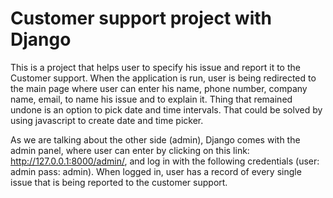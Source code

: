 # Customer support project with Django

This is a project that helps user to specify his issue and report it to the Customer support. 
When the application is run, user is being redirected to the main page where user can enter his name, phone number, company name, email, to name his issue and to explain it. 
Thing that remained undone is an option to pick date and time intervals. That could be solved by using javascript to create date and time picker. 

As we are talking about the other side (admin), Django comes with the admin panel, where user can enter by clicking on this link: http://127.0.0.1:8000/admin/, and log in with the following credentials (user: admin pass: admin). 
When logged in, user has a record of every single issue that is being reported to the customer support. 
